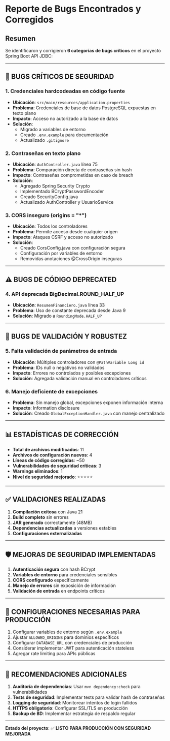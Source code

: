 # Reporte de Bugs Encontrados y Corregidos

## Resumen
Se identificaron y corrigieron **6 categorías de bugs críticos** en el proyecto Spring Boot API JDBC:

---

## 🚨 **BUGS CRÍTICOS DE SEGURIDAD**

### 1. **Credenciales hardcodeadas en código fuente** 
- **Ubicación**: `src/main/resources/application.properties`
- **Problema**: Credenciales de base de datos PostgreSQL expuestas en texto plano
- **Impacto**: Acceso no autorizado a la base de datos
- **Solución**: 
  - Migrado a variables de entorno
  - Creado `.env.example` para documentación
  - Actualizado `.gitignore`

### 2. **Contraseñas en texto plano**
- **Ubicación**: `AuthController.java` línea 75
- **Problema**: Comparación directa de contraseñas sin hash
- **Impacto**: Contraseñas comprometidas en caso de breach
- **Solución**:
  - Agregado Spring Security Crypto
  - Implementado BCryptPasswordEncoder
  - Creado SecurityConfig.java
  - Actualizado AuthController y UsuarioService

### 3. **CORS inseguro (origins = "*")**
- **Ubicación**: Todos los controladores
- **Problema**: Permite acceso desde cualquier origen
- **Impacto**: Ataques CSRF y acceso no autorizado
- **Solución**:
  - Creado CorsConfig.java con configuración segura
  - Configuración por variables de entorno
  - Removidas anotaciones @CrossOrigin inseguras

---

## ⚠️ **BUGS DE CÓDIGO DEPRECATED**

### 4. **API deprecada BigDecimal.ROUND_HALF_UP**
- **Ubicación**: `ResumenFinanciero.java` línea 33
- **Problema**: Uso de constante deprecada desde Java 9
- **Solución**: Migrado a `RoundingMode.HALF_UP`

---

## 🐛 **BUGS DE VALIDACIÓN Y ROBUSTEZ**

### 5. **Falta validación de parámetros de entrada**
- **Ubicación**: Múltiples controladores con `@PathVariable Long id`
- **Problema**: IDs null o negativos no validados
- **Impacto**: Errores no controlados y posibles excepciones
- **Solución**: Agregada validación manual en controladores críticos

### 6. **Manejo deficiente de excepciones**
- **Problema**: Sin manejo global, excepciones exponen información interna
- **Impacto**: Information disclosure
- **Solución**: Creado `GlobalExceptionHandler.java` con manejo centralizado

---

## 📊 **ESTADÍSTICAS DE CORRECCIÓN**

- **Total de archivos modificados**: 11
- **Archivos de configuración nuevos**: 4
- **Líneas de código corregidas**: ~50
- **Vulnerabilidades de seguridad críticas**: 3
- **Warnings eliminados**: 1
- **Nivel de seguridad mejorado**: ⭐⭐⭐⭐⭐

---

## ✅ **VALIDACIONES REALIZADAS**

1. **Compilación exitosa** con Java 21
2. **Build completo** sin errores
3. **JAR generado** correctamente (48MB)
4. **Dependencias actualizadas** a versiones estables
5. **Configuraciones externalizadas** 

---

## 🛡️ **MEJORAS DE SEGURIDAD IMPLEMENTADAS**

1. **Autenticación segura** con hash BCrypt
2. **Variables de entorno** para credenciales sensibles
3. **CORS configurado** específicamente
4. **Manejo de errores** sin exposición de información
5. **Validación de entrada** en endpoints críticos

---

## 🔧 **CONFIGURACIONES NECESARIAS PARA PRODUCCIÓN**

1. Configurar variables de entorno según `.env.example`
2. Ajustar `ALLOWED_ORIGINS` para dominios específicos
3. Configurar `DATABASE_URL` con credenciales de producción
4. Considerar implementar JWT para autenticación stateless
5. Agregar rate limiting para APIs públicas

---

## 📝 **RECOMENDACIONES ADICIONALES**

1. **Auditoría de dependencias**: Usar `mvn dependency:check` para vulnerabilidades
2. **Tests de seguridad**: Implementar tests para validar hash de contraseñas
3. **Logging de seguridad**: Monitorear intentos de login fallidos
4. **HTTPS obligatorio**: Configurar SSL/TLS en producción
5. **Backup de BD**: Implementar estrategia de respaldo regular

---

**Estado del proyecto**: ✅ **LISTO PARA PRODUCCIÓN CON SEGURIDAD MEJORADA**
